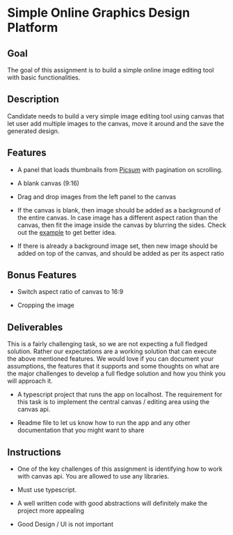 # Simple Online Graphics Design Platform

## Goal

The goal of this assignment is to build a simple online image editing tool with basic functionalities.

## Description

Candidate needs to build a very simple image editing tool using canvas that let user add multiple images to the canvas, move it around and the save the generated design.

## Features

- A panel that loads thumbnails from [Picsum](https://picsum.photos/v2/list) with pagination on scrolling.

- A blank canvas (9:16)

- Drag and drop images from the left panel to the canvas

- If the canvas is blank, then image should be added as a background of the entire canvas. In case image has a different aspect ration than the canvas, then fit the image inside the canvas by blurring the sides. Check out the [example](https://github.com/invideoio/invideo-assignments/blob/master/frontend/example.mp4) to get better idea.

- If there is already a background image set, then new image should be added on top of the canvas, and should be added as per its aspect ratio

## Bonus Features

- Switch aspect ratio of canvas to 16:9

- Cropping the image


## Deliverables

This is a fairly challenging task, so we are not expecting a full fledged solution. Rather our expectations are a working solution that can execute the above mentioned features. We would love if you can document your assumptions, the features that it supports and some thoughts on what are the major challenges to develop a full fledge solution and how you think you will approach it.

- A typescript project that runs the app on localhost. The requirement for this task is to implement the central canvas / editing area using the canvas api.

- Readme file to let us know how to run the app and any other documentation that you might want to share

## Instructions

- One of the key challenges of this assignment is identifying how to work with canvas api. You are allowed to use any libraries.

- Must use typescript.

- A well written code with good abstractions will definitely make the project more appealing

- Good Design / UI is not important

